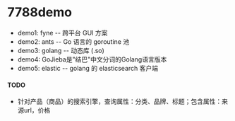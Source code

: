 # 7788demo

- demo1: fyne -- 跨平台 GUI 方案
- demo2: ants -- Go 语言的 goroutine 池
- demo3: golang -- 动态库 (.so)
- demo4: GoJieba是"结巴"中文分词的Golang语言版本
- demo5: elastic -- golang 的 elasticsearch 客户端


#### TODO 
- 针对产品（商品）的搜索引擎，查询属性：分类、品牌、标题；包含属性：来源url，价格